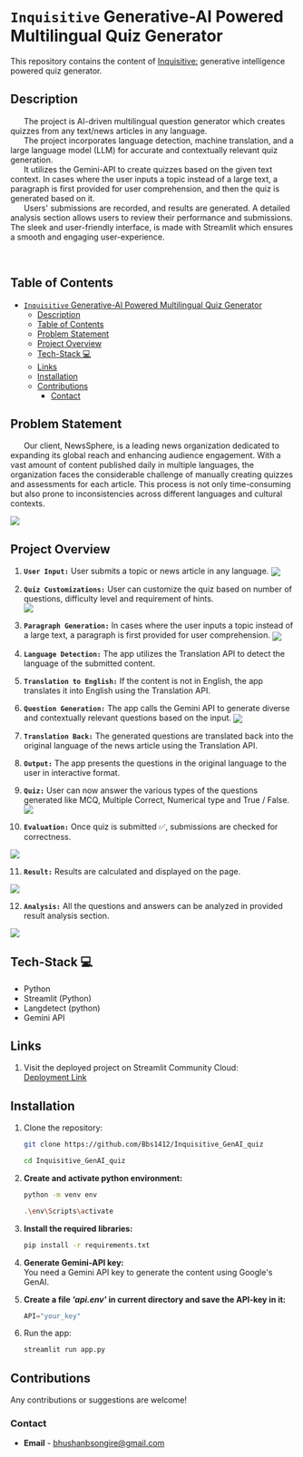 # `Inquisitive` Generative-AI Powered Multilingual Quiz Generator

<!-- <hr> -->

This repository contains the content of <u>Inquisitive:</u> generative intelligence powered quiz generator.

## Description
&nbsp; &nbsp; &nbsp;
The project is AI-driven multilingual question generator which creates quizzes from any text/news articles in any language.  
&nbsp; &nbsp; &nbsp;
The project incorporates language detection, machine translation, and a large language model (LLM) for accurate and contextually relevant quiz generation.  
&nbsp; &nbsp; &nbsp;
It utilizes the Gemini-API to create quizzes based on the given text context. In cases where the user inputs a topic instead of a large text, a paragraph is first provided for user comprehension, and then the quiz is generated based on it.  
&nbsp; &nbsp; &nbsp;
Users' submissions are recorded, and results are generated. A detailed analysis section allows users to review their performance and submissions. The sleek and user-friendly interface, is made with Streamlit which ensures a smooth and engaging user-experience.

&nbsp; &nbsp; &nbsp;


## Table of Contents

- [`Inquisitive` Generative-AI Powered Multilingual Quiz Generator](#inquisitive-generative-ai-powered-multilingual-quiz-generator)
  - [Description](#description)
  - [Table of Contents](#table-of-contents)
  - [Problem Statement](#problem-statement)
  - [Project Overview](#project-overview)
  - [Tech-Stack 💻](#tech-stack-)
  - [Links](#links)
  - [Installation](#installation)
  - [Contributions](#contributions)
    - [Contact](#contact)


## Problem Statement
&nbsp; &nbsp; &nbsp;
Our client, NewsSphere, is a leading news organization dedicated to expanding its global reach and enhancing audience engagement. With a vast amount of content published daily in multiple languages, the organization faces the considerable challenge of manually creating quizzes and
assessments for each article. This process is not only time-consuming but also prone to inconsistencies across different languages and cultural contexts.

<img align="center" src="./assets/FlowChart.png">


## Project Overview

1. **`User Input:`** User submits a topic or news article in any language.
   <img align="center" src="./assets/ss1_page.png">  

2. **`Quiz Customizations:`** User can customize the quiz based on number of questions, difficulty level and requirement of hints.  
   <img align="center" src="./assets/ss2_custom.png">  

3. **`Paragraph Generation:`** In cases where the user inputs a topic instead of a large text, a paragraph is first provided for user comprehension.
   <img align="center" src="./assets/ss3_para.png">  
   

4. **`Language Detection:`** The app utilizes the Translation API to detect the language of the submitted content.

5. **`Translation to English:`** If the content is not in English, the app translates it into English using the Translation API.

6. **`Question Generation:`** The app calls the Gemini API to generate diverse and contextually relevant questions based on the input.
   <img align="center" src="./assets/LLM.png">  
  
7. **`Translation Back:`** The generated questions are translated back into the original language of the news article using the Translation API.

8. **`Output:`** The app presents the questions in the original language to the user in interactive format.

9.  **`Quiz:`** User can now answer the various types of the questions generated like MCQ, Multiple Correct, Numerical type and True / False.
    <img align="center" src="./assets/ss4_quiz.png">  


10. **`Evaluation:`** Once quiz is submitted ✅, submissions are checked for correctness.
   <img align="center" src="./assets/ss5_check.png">  

11. **`Result:`** Results are calculated and displayed on the page.
   <img align="center" src="./assets/ss6_reult.png">  

12. **`Analysis:`** All the questions and answers can be analyzed in provided result analysis section.
   <img align="center" src="./assets/ss7_result_analysis.png">  


## Tech-Stack 💻
   - Python
   - Streamlit (Python)
   - Langdetect (python)
   - Gemini API
   

## Links

1. Visit the deployed project on Streamlit Community Cloud:  
    [Deployment Link](https://ai-quiz-generator-bbs.streamlit.app/)

## Installation

1. Clone the repository:
    ```bash
    git clone https://github.com/Bbs1412/Inquisitive_GenAI_quiz

    cd Inquisitive_GenAI_quiz
    ```

2. **Create and activate python environment:**  
    ```bash
    python -m venv env

    .\env\Scripts\activate
    ```

3. **Install the required libraries:**
    ```bash
    pip install -r requirements.txt
    ```

4. **Generate Gemini-API key:**  
    You need a Gemini API key to generate the content using Google's GenAI.  
   
   <!-- <img align="center" src="./assets/API.png">   -->
     
  
5. **Create a file *'api.env'* in current directory and save the API-key in it:**
    ```python
    API="your_key"
    ```

6. Run the app:
   ```bash
   streamlit run app.py
   ```

<!-- 3. Video demonstration of project implementation:
   [Redirect to LinkedIn](https://--------) 
   future_work_here
   update the numbers as well
   -->

   
## Contributions  

   Any contributions or suggestions are welcome! 


### Contact

   - **Email** - [bhushanbsongire@gmail.com](bhushanbsongire@gmail.com)
   <!-- - **Git** - [Bbs1412](https://github.com/Bbs1412/) -->


<!-- ## Acknowledgments -->
   <!-- - Thanks to .. for ... -->
